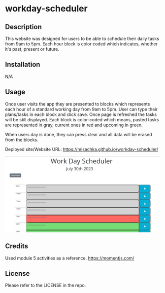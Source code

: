 # workday-scheduler

## Description

This website was designed for users to be able to schedule their daily tasks from 9am to 5pm. Each hour block is color coded which indicates, whether it's past, present or future.  


## Installation

N/A

## Usage
Once user visits the app they are presented to blocks which represents each hour of a standard working day from 9am to 5pm. User can type their plans/tasks in each block and click save. Once page is refreshed the tasks will be still displayed. Each block is color-coded which means, pasted tasks are represented in gray, current ones in red and upcoming in green. 

When  users day is done, they can press clear and all data will be erased from the blocks. 



Deployed site/Website URL: https://misachka.github.io/workday-scheduler/

![Alt text](image.png)

## Credits

Used module 5 activities as a reference. 
https://momentjs.com/

## License

Please refer to the LICENSE in the repo.
